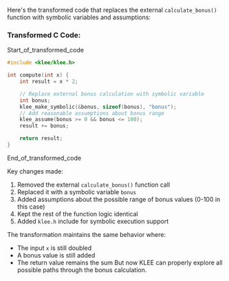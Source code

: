 Here's the transformed code that replaces the external `calculate_bonus()` function with symbolic variables and assumptions:

### Transformed C Code:
Start_of_transformed_code
```c
#include <klee/klee.h>

int compute(int x) {
    int result = x * 2;

    // Replace external bonus calculation with symbolic variable
    int bonus;
    klee_make_symbolic(&bonus, sizeof(bonus), "bonus");
    // Add reasonable assumptions about bonus range
    klee_assume(bonus >= 0 && bonus <= 100);
    result += bonus;

    return result;
}
```
End_of_transformed_code

Key changes made:
1. Removed the external `calculate_bonus()` function call
2. Replaced it with a symbolic variable `bonus`
3. Added assumptions about the possible range of bonus values (0-100 in this case)
4. Kept the rest of the function logic identical
5. Added `klee.h` include for symbolic execution support

The transformation maintains the same behavior where:
- The input `x` is still doubled
- A bonus value is still added
- The return value remains the sum
But now KLEE can properly explore all possible paths through the bonus calculation.